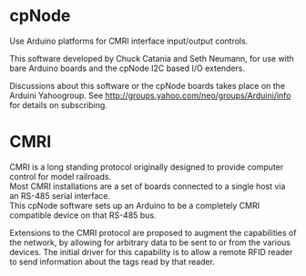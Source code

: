 cpNode
======

Use Arduino platforms for CMRI interface input/output controls.

This software developed by Chuck Catania and Seth Neumann, for use with bare Arduino boards 
and the cpNode I2C based I/O extenders.   

Discussions about this software or the cpNode boards takes place on the Arduini Yahoogroup.  See http://groups.yahoo.com/neo/groups/Arduini/info for details on subscribing.


CMRI
====

CMRI is a long standing protocol originally designed to provide computer control for model railroads.  
Most CMRI installations are a set of boards connected to a single host via an RS-485 serial interface.  
This cpNode software sets up an Arduino to be a completely CMRI compatible device on that RS-485 bus.  

Extensions to the CMRI protocol are proposed to augment the capabilities of the network, by allowing for 
arbitrary data to be sent to or from the various devices.  The initial driver for this capability is 
to allow a remote RFID reader to send information about the tags read by that reader.   

